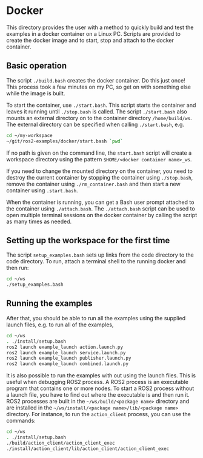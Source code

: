 # Docker

This directory provides the user with a method to quickly build and test the
examples in a docker container on a Linux PC.  Scripts are provided to
create the docker image and to start, stop and attach to the docker container.

## Basic operation

The script `./build.bash` creates the docker container.  Do this
just once!  This process took a few minutes on my PC, so get on with
something else while the image is built.

To start the container, use `./start.bash`.  This script starts the
container and leaves it running until `./stop.bash` is called. The script
`./start.bash` also mounts an external directory on to the container
directory `/home/build/ws`.  The external directory can be specified when
calling `./start.bash`, e.g.

```bash
cd ~/my-workspace
~/git/ros2-examples/docker/start.bash `pwd`
```

If no path is given on the command line, the `start.bash` script will create
a workspace directory using the pattern `$HOME/<docker container name>_ws`.

If you need to change the mounted directory on the container, you need to
destroy the current container by stopping the container using `./stop.bash`,
remove the container using `./rm_container.bash` and then start a new
container using `.start.bash`.

When the container is running, you can get a Bash user prompt attached to the
container using `./attach.bash`.  The `./attach.bash` script can
be used to open multiple terminal sessions on the docker container by calling
the script as many times as needed.

## Setting up the workspace for the first time

The script `setup_examples.bash` sets up links from the code directory to the
code directory.  To run, attach a terminal shell to the running docker and
then run:

```bash
cd ~/ws
./setup_examples.bash
```

## Running the examples

After that, you should be able to run all the examples using the supplied
launch files, e.g. to run all of the examples,

```bash
cd ~/ws
. ./install/setup.bash
ros2 launch example_launch action.launch.py
ros2 launch example_launch service.launch.py
ros2 launch example_launch publisher.launch.py
ros2 launch example_launch combined.launch.py
```

It is also possible to run the examples with out using the launch files.  This
is useful when debugging ROS2 process.  A ROS2 process is an executable program
that contains one or more nodes.  To start a ROS2 process without a
launch file, you have to find out where the executable is and then run it.
ROS2 processes are built in the `~/ws/build/<package name>` directory and are
installed in the `~/ws/install/<package name>/lib/<package name>` directory.
For instance, to run the `action_client` process, you can use the commands:

```bash
cd ~/ws
. ./install/setup.bash
./build/action_client/action_client_exec
./install/action_client/lib/action_client/action_client_exec
```
